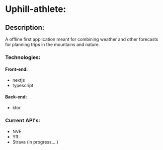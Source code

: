 # Uphill-athlete:

## Description:
A offline first application meant for combining weather and other forecasts for planning trips in the mountains and nature.

### Technologies:
#### Front-end:
- nextjs
- typescript

#### Back-end:
- ktor

### Current API's:
- NVE
- YR
- Strava (in progress....)
